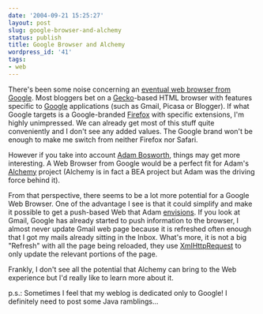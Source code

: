 ```yaml
---
date: '2004-09-21 15:25:27'
layout: post
slug: google-browser-and-alchemy
status: publish
title: Google Browser and Alchemy
wordpress_id: '41'
tags:
- web
---
```


There's been some noise concerning an [eventual web browser from Google](http://www.nypost.com/business/30438.htm). 
Most bloggers bet on a [Gecko](http://www.mozilla.org/newlayout/)-based HTML browser with features specific to [Google](http://www.google.com/) applications (such as Gmail, Picasa or Blogger). If what Google targets is a Google-branded [Firefox](http://www.mozilla.org/products/firefox) with specific extensions, I'm highly unimpressed. We can already get most of this stuff quite conveniently and I don't see any added values. The Google brand won't be enough to make me switch from neither Firefox nor Safari.





However if you take into account [Adam Bosworth](http://www.adambosworth.net/), things may get more interesting. A Web Browser from Google would be a perfect fit for Adam's [Alchemy](http://developer.bea.com/technologies/soa/articles/soa_steinberg2.jsp) project (Alchemy is in fact a BEA project but Adam was the driving force behind it).





From that perspective, there seems to be a lot more potential for a Google Web Browser. One of the advantage I see is that it could simplify and make it possible to get a push-based Web that Adam [envisions](http://www.cs.ust.hk/vldb2002/VLDB2002-proceedings/papers/S01P01.pdf).
If you look at Gmail, Google has already started to push information to the browser, I almost never update Gmail web page because it is refreshed often enough that I got my mails already sitting in the Inbox. What's more, it is not a big "Refresh" with all the page being reloaded, they use [XmlHttpRequest](http://jibbering.com/2002/4/httprequest.html) to only update the relevant portions of the page.




Frankly, I don't see all the potential that Alchemy can bring to the Web experience but I'd really like to learn more about it.




p.s.: Sometimes I feel that my weblog is dedicated only to Google! I definitely need to post some Java ramblings...
